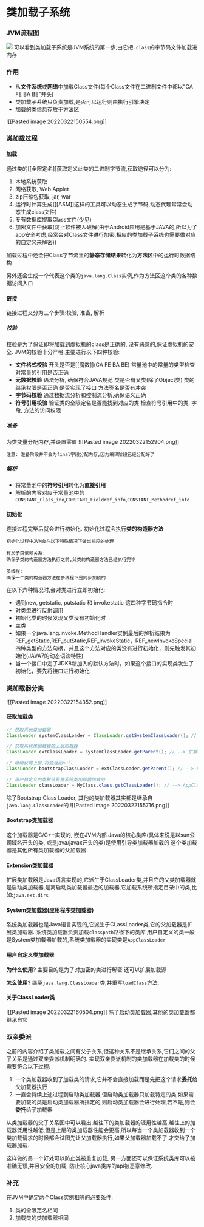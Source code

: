 # 类加载子系统

### JVM流程图
![](https://npm.elemecdn.com/youthlql@1.0.8/JVM/chapter_002/0002.jpg)
可以看到类加载子系统是JVM系统的第一步,由它把`.class`的字节码文件加载进内存

### 作用
- 从**文件系统**或**网络**中加载Class文件(每个Class文件在二进制文件中都以"CA FE BA BE"开头)
- 类加载子系统只负责加载,是否可以运行则由执行引擎决定
- 加载的类信息存放于方法区

![[Pasted image 20220322150554.png]]

### 类加载过程
#### 加载
通过类的[[全限定名]]获取定义此类的二进制字节流,获取途径可以分为:
1. 本地系统获取
2. 网络获取, Web Applet
3. zip压缩包获取, jar, war
4. 运行时计算生成([[ASM]]这样的工具可以动态生成字节码,动态代理常常会动态生成class文件)
5. 专有数据库提取Class文件(少见)
6. 加密文件中获取(防止软件被人破解(由于Android应用是基于JAVA的,所以为了app安全考虑,经常会对Class文件进行加密,相应的类加载子系统也需要做对应的自定义来解密))

加载过程中还会把Class字节流里的**静态存储结果**转化为**方法区**中的运行时数据结构

另外还会生成一个代表这个类的`java.lang.Class`实例,作为方法区这个类的各种数据访问入口

#### 链接
链接过程又分为三个步骤:校验, 准备, 解析
##### 校验
校验是为了保证即将加载到虚拟机的class是正确的, 没有恶意的,保证虚拟机的安全.
JVM的校验十分严格,主要进行以下四种校验:
- **文件格式校验**
		开头是否是[[魔数]](CA FE BA BE)
		常量池中的常量的类型检查
		对常量的引用是否正确
- **元数据校验**
		语法分析, 确保符合JAVA规范
		类是否有父类(除了Object类)
		类的继承权限是否正确
		是否实现了接口
		方法签名是否有冲突
- **字节码校验**
		通过数据流分析和控制流分析,确保语义正确
- **符号引用校验**
		验证类的全限定名是否能找到对应的类
		检查符号引用中的类, 字段, 方法的访问权限

##### 准备
为类变量分配内存,并设置零值
![[Pasted image 20220322152904.png]]
```ad-note
注意: 准备阶段并不会为final字段分配内存,因为编译阶段已经分配好了
```

##### 解析
- 将常量池中的**符号引用**转化为**直接引用**
- 解析的内容对应于常量池中的`CONSTANT_Class_ino`,`CONSTANT_Fieldref_info`,`CONSTANT_Methodref_info`

#### 初始化
连接过程完毕后就会进行初始化.
初始化过程会执行**类的构造器方法**
```ad-note
初始化过程中JVM会在以下特殊情况下做出相应的处理

有父子类依赖关系:
确保子类的构造器方法执行之前,父类的构造器方法已经执行完毕

多线程:
确保一个类的构造器方法在多线程下是同步加锁的
```
在以下六种情况时,会对类进行立即初始化:
- 遇到new, getstatic, putstatic 和 invokestatic 这四种字节码指令时
- 对类型进行反射调用
- 初始化类的时候发现父类没有初始化时
- 主类
- 如果一个java.lang.invoke.MethodHandler实例最后的解析结果为REF_getStatic,REF_putStatic,REF_invokeStatic，REF_newInvokeSpecial四种类型的方法句柄，并且这个方法对应的类没有进行初始化，则先触发其初始化(JAVA7的动态语法特性)
- 当一个接口中定了JDK8新加入的默认方法时，如果这个接口的实现类发生了初始化，要先将接口进行初始化

### 类加载器分类
![[Pasted image 20220322154352.png]]
#### 获取加载类
```java
// 获取系统类加载器
ClassLoader systemClassLoader = ClassLoader.getSystemClassLoader(); // --> AppClassLoader

// 获取系统类加载器的上层加载器
ClassLoader extClassLoader = systemClassLoader.getParent(); // --> 扩展加载器

// 继续获得上层,将会返回null
ClassLoader bootstrapClassLoader = extClassLoader.getParent(); // --> Bootstrap类加载器是C语言写的, 不能获取这个类加载器

// 用户自定义的类默认是被系统类加载器加载的
ClassLoader classLoader = MyClass.class.getClassLoader(); // --> AppClassLoader
```
除了Bootstrap Class Loader, 其他的类加载器其实都是继承自`java.lang.ClassLoader`的
![[Pasted image 20220322155716.png]]
#### Bootstrap类加载器
这个加载器是C/C++实现的, 嵌在JVM内部
Java的核心类库(具体来说是以sun公司域名开头的类, 或是java/javax开头的类)是使用引导类加载器加载的
这个类加载器是其他所有类加载器的父加载器
#### Extension类加载器
扩展类加载器是Java语言实现的,它派生于ClassLoader类,并且它的父类加载器就是启动类加载器,是离启动类加载器最近的加载器,它加载系统所指定目录中的类,比如:`java.ext.dirs`
#### System类加载器(应用程序类加载器)
系统类加载器也是Java语言实现的,它派生于CLassLoader类,它的父加载器是扩展类加载器.
系统类加载器负责加载`classpath`路径下的类库
用户自定义的类一般是System类加载器加载的,系统类加载器的实现类是`AppClassLoader`
#### 用户自定义类加载器
**为什么使用?**
主要目的是为了对加密的类进行解密
还可以扩展加载源

**怎么使用?**
继承`java.lang.ClassLoader`类,并重写`loadClass`方法.

#### 关于ClassLoader类
![[Pasted image 20220322160504.png]]
除了启动类加载器,其他的类加载器都继承自它

### 双亲委派
之前的内容介绍了类加载之间有父子关系,但这种关系不是继承关系,它们之间的父子关系是通过双亲委派机制明确的.
实现双亲委派机制的类加载器在加载类的时候需要符合以下过程:
1. 一个类加载器收到了加载类的请求,它并不会直接加载而是先把这个请求**委托**给父加载器执行
2. 一直会持续上述过程到启动类加载器,但启动类加载器只加载特定的类,如果需要加载的类是启动类加载器所指定的,则启动类加载器会进行处理,若不是,则会**委托**给子加载器

从类加载器的父子关系图中可以看出,越往下的类加载器的泛用性越高,越往上的加载器泛用性越低,但是上层的类加载器性能会更高,所以每当一个类加载器收到一个类加载请求的时候都会试图先让父加载器执行,如果父加载器加载不了,才交给子加载器加载.

这样做的另一个好处可以防止类被重复加载, 另一方面还可以保证系统类库可以被准确无误,并且安全的加载, 防止核心java类库的api被恶意修改.

### 补充
在JVM中确定两个Class实例相等的必要条件:
1. 类的全限定名相同
2. 加载类的类加载器相同

